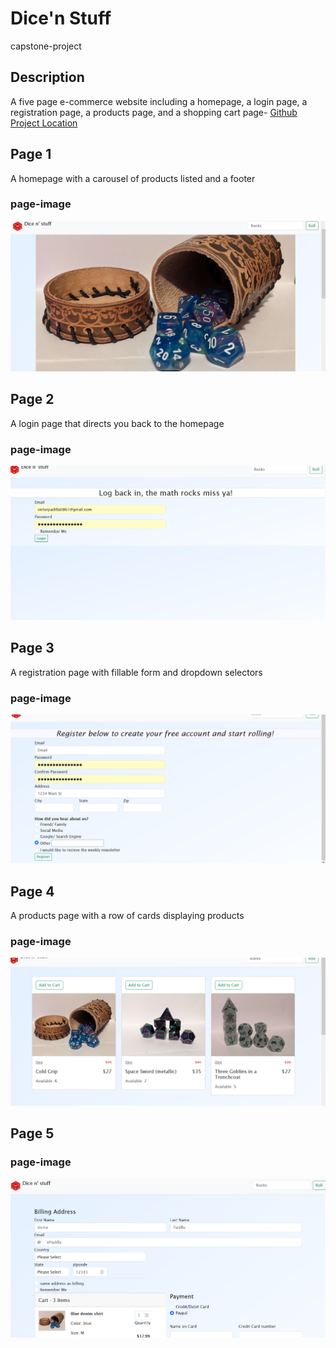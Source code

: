 # Dice'n Stuff
 capstone-project

## Description

A five page e-commerce website including a homepage, a login page, a registration page, a products page, and a shopping cart page- [Github Project Location](https://github.com/VictorPadilla0861/CapstoneProject)


## Page 1
A homepage with a carousel of products listed and a footer
### page-image
![imagename](homepage.png)
## Page 2
A login page that directs you back to the homepage
### page-image
![Alt text](login.png)
## Page 3
A registration page with fillable form and dropdown selectors
### page-image
![Alt text](Registration.png)
## Page 4
A products page with a row of cards displaying products
### page-image
![Alt text](Products-1.png)
## Page 5
### page-image
![Alt text](shoppingcart.png)